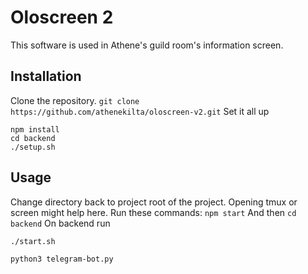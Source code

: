 # Oloscreen 2
This software is used in Athene's guild room's information screen.
## Installation
Clone the repository.
```git clone https://github.com/athenekilta/oloscreen-v2.git```
Set it all up
```
npm install
cd backend
./setup.sh
```
## Usage
Change directory back to project root of the project. Opening tmux or screen might help here.
Run these commands:
```npm start```
And then
```cd backend```
On backend run
```
./start.sh
```
```
python3 telegram-bot.py
```